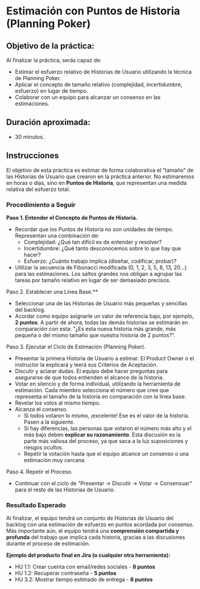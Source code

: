 # Estimación con Puntos de Historia (Planning Poker)

## Objetivo de la práctica:
Al finalizar la práctica, serás capaz de:
-   Estimar el esfuerzo relativo de Historias de Usuario utilizando la técnica de Planning Poker.
-   Aplicar el concepto de tamaño relativo (complejidad, incertidumbre, esfuerzo) en lugar de tiempo.
-   Colaborar con un equipo para alcanzar un consenso en las estimaciones.

## Duración aproximada:
-   30 minutos.

## Instrucciones

El objetivo de esta práctica es estimar de forma colaborativa el "tamaño" de las Historias de Usuario que crearon en la práctica anterior. No estimaremos en horas o días, sino en **Puntos de Historia**, que representan una medida relativa del esfuerzo total.

### Procedimiento a Seguir

**Paso 1. Entender el Concepto de Puntos de Historia.**
-   Recordar que los Puntos de Historia no son unidades de tiempo. Representan una combinación de:
    -   Complejidad: ¿Qué tan difícil es de entender y resolver?
    -   Incertidumbre: ¿Qué tanto desconocemos sobre lo que hay que hacer?
    -   Esfuerzo: ¿Cuánto trabajo implica (diseñar, codificar, probar)?
-   Utilizar la secuencia de Fibonacci modificada (0, 1, 2, 3, 5, 8, 13, 20...) para las estimaciones. Los saltos grandes nos obligan a agrupar las tareas por tamaño relativo en lugar de ser demasiado precisos.

Paso 2. Establecer una Línea Base.**
-   Seleccionar una de las Historias de Usuario más pequeñas y sencillas del backlog.
-   Acordar como equipo asignarle un valor de referencia bajo, por ejemplo, **2 puntos**. A partir de ahora, todas las demás historias se estimarán en comparación con esta: "¿Es esta nueva historia más grande, más pequeña o del mismo tamaño que nuestra historia de 2 puntos?".

Paso 3. Ejecutar el Ciclo de Estimación (Planning Poker).
-   Presentar la primera Historia de Usuario a estimar. El Product Owner o el instructor la explicará y leerá sus Criterios de Aceptación.
-   Discutir y aclarar dudas. El equipo debe hacer preguntas para asegurarse de que todos entienden el alcance de la historia.
-   Votar en silencio y de forma individual, utilizando la herramienta de estimación. Cada miembro selecciona el número que cree que representa el tamaño de la historia en comparación con la línea base.
-   Revelar los votos al mismo tiempo.
-   Alcanza el consenso.
    -   Si todos votaron lo mismo, ¡excelente! Ese es el valor de la historia. Pasen a la siguiente.
    -   Si hay diferencias, las personas que votaron el número más alto y el más bajo deben **explicar su razonamiento**. Esta discusión es la parte más valiosa del proceso, ya que saca a la luz suposiciones y riesgos ocultos.
    -   Repetir la votación hasta que el equipo alcance un consenso o una estimación muy cercana.

Paso 4. Repetir el Proceso.
-   Continuar con el ciclo de "Presentar -> Discutir -> Votar -> Consensuar" para el resto de las Historias de Usuario.

### Resultado Esperado
Al finalizar, el equipo tendrá un conjunto de Historias de Usuario del backlog con una estimación de esfuerzo en puntos acordada por consenso. Más importante aún, el equipo tendrá una **comprensión compartida y profunda** del trabajo que implica cada historia, gracias a las discusiones durante el proceso de estimación.

**Ejemplo del producto final en Jira (o cualquier otra herramienta):**
-   HU 1.1: Crear cuenta con email/redes sociales - **8 puntos**
-   HU 1.2: Recuperar contraseña - **5 puntos**
-   HU 3.2: Mostrar tiempo estimado de entrega - **8 puntos**
